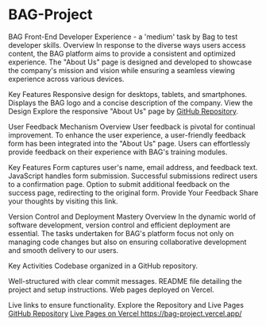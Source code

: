 # BAG-Project

BAG Front-End Developer Experience - a 'medium' task by Bag to test developer skills.
Overview
In response to the diverse ways users access content, the BAG platform aims to provide a consistent and optimized experience. The "About Us" page is designed and developed to showcase the company's mission and vision while ensuring a seamless viewing experience across various devices.

Key Features
Responsive design for desktops, tablets, and smartphones.
Displays the BAG logo and a concise description of the company.
View the Design
Explore the responsive "About Us" page by [GitHub Repository](https://autridge.github.io/BAG-Project/).

User Feedback Mechanism
Overview
User feedback is pivotal for continual improvement. To enhance the user experience, a user-friendly feedback form has been integrated into the "About Us" page. Users can effortlessly provide feedback on their experience with BAG's training modules.

Key Features
Form captures user's name, email address, and feedback text.
JavaScript handles form submission.
Successful submissions redirect users to a confirmation page.
Option to submit additional feedback on the success page, redirecting to the original form.
Provide Your Feedback
Share your thoughts by visiting this link.

Version Control and Deployment Mastery
Overview
In the dynamic world of software development, version control and efficient deployment are essential. The tasks undertaken for BAG's platform focus not only on managing code changes but also on ensuring collaborative development and smooth delivery to our users.

Key Activities
Codebase organized in a GitHub repository.

Well-structured with clear commit messages.
README file detailing the project and setup instructions.
Web pages deployed on Vercel.

Live links to ensure functionality.
Explore the Repository and Live Pages
[GitHub Repository](https://autridge.github.io/BAG-Project/)
[Live Pages on Vercel
](https://bag-project.vercel.app/)https://bag-project.vercel.app/
